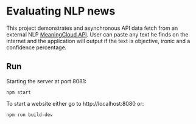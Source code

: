 # Evaluating NLP news

This project demonstrates and asynchronous API data fetch from an external NLP [MeaningCloud API](https://www.meaningcloud.com/developer/sentiment-analysis). User can paste any text he finds on the internet and the application will output if the text is objective, ironic and a confidence percentage.

## Run

Starting the server at port 8081:

```
npm start
```

To start a website either go to http://localhost:8080 or:

```
npm run build-dev
```
